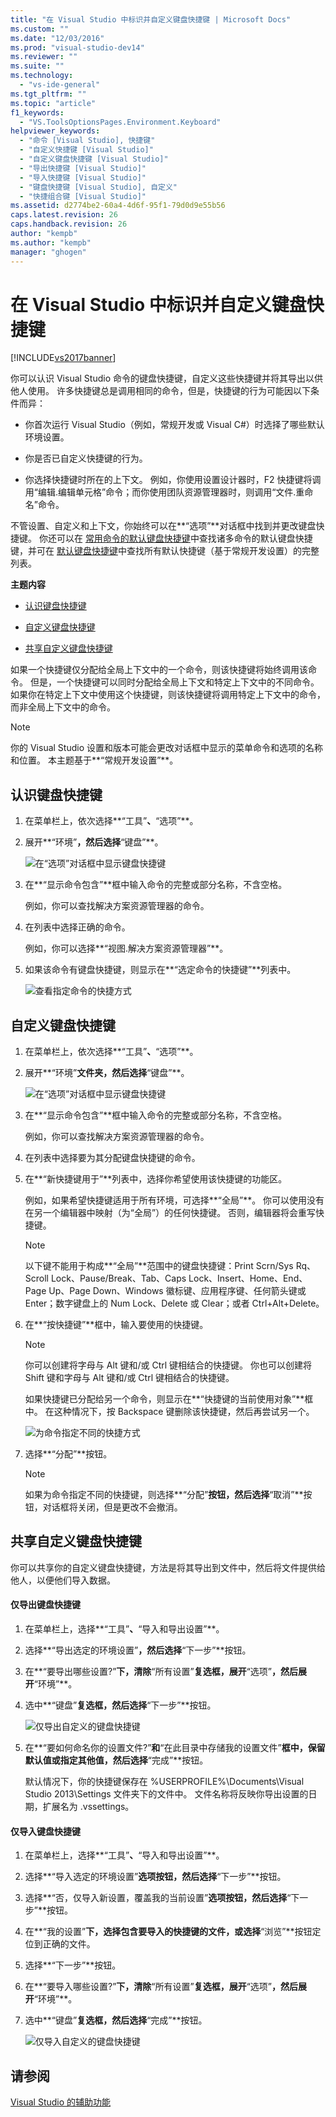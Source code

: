 ```yaml
---
title: "在 Visual Studio 中标识并自定义键盘快捷键 | Microsoft Docs"
ms.custom: ""
ms.date: "12/03/2016"
ms.prod: "visual-studio-dev14"
ms.reviewer: ""
ms.suite: ""
ms.technology: 
  - "vs-ide-general"
ms.tgt_pltfrm: ""
ms.topic: "article"
f1_keywords: 
  - "VS.ToolsOptionsPages.Environment.Keyboard"
helpviewer_keywords: 
  - "命令 [Visual Studio], 快捷键"
  - "自定义快捷键 [Visual Studio]"
  - "自定义键盘快捷键 [Visual Studio]"
  - "导出快捷键 [Visual Studio]"
  - "导入快捷键 [Visual Studio]"
  - "键盘快捷键 [Visual Studio], 自定义"
  - "快捷组合键 [Visual Studio]"
ms.assetid: d2774be2-60a4-4d6f-95f1-79d0d9e55b56
caps.latest.revision: 26
caps.handback.revision: 26
author: "kempb"
ms.author: "kempb"
manager: "ghogen"
---
```

# 在 Visual Studio 中标识并自定义键盘快捷键
[!INCLUDE[vs2017banner](../code-quality/includes/vs2017banner.md)]

你可以认识 Visual Studio 命令的键盘快捷键，自定义这些快捷键并将其导出以供他人使用。  许多快捷键总是调用相同的命令，但是，快捷键的行为可能因以下条件而异：  
  
-   你首次运行 Visual Studio（例如，常规开发或 Visual C\#）时选择了哪些默认环境设置。  
  
-   你是否已自定义快捷键的行为。  
  
-   你选择快捷键时所在的上下文。  例如，你使用设置设计器时，F2 快捷键将调用“编辑.编辑单元格”命令；而你使用团队资源管理器时，则调用“文件.重命名”命令。  
  
 不管设置、自定义和上下文，你始终可以在**“选项”**对话框中找到并更改键盘快捷键。  你还可以在 [常用命令的默认键盘快捷键](../ide/default-keyboard-shortcuts-for-frequently-used-commands-in-visual-studio.md)中查找诸多命令的默认键盘快捷键，并可在 [默认键盘快捷键](../ide/default-keyboard-shortcuts-in-visual-studio.md)中查找所有默认快捷键（基于常规开发设置）的完整列表。  
  
 **主题内容**  
  
-   [认识键盘快捷键](../ide/identifying-and-customizing-keyboard-shortcuts-in-visual-studio.md#bkmk_identify)  
  
-   [自定义键盘快捷键](../ide/identifying-and-customizing-keyboard-shortcuts-in-visual-studio.md#bkmk_assign)  
  
-   [共享自定义键盘快捷键](../ide/identifying-and-customizing-keyboard-shortcuts-in-visual-studio.md#bkmk_transfer)  
  
 如果一个快捷键仅分配给全局上下文中的一个命令，则该快捷键将始终调用该命令。  但是，一个快捷键可以同时分配给全局上下文和特定上下文中的不同命令。  如果你在特定上下文中使用这个快捷键，则该快捷键将调用特定上下文中的命令，而非全局上下文中的命令。  
  
> [!NOTE]
>  你的 Visual Studio 设置和版本可能会更改对话框中显示的菜单命令和选项的名称和位置。  本主题基于**“常规开发设置”**。  
  
##  <a name="bkmk_identify"></a> 认识键盘快捷键  
  
1.  在菜单栏上，依次选择**“工具”**、**“选项”**。  
  
2.  展开**“环境”**，然后选择**“键盘”**。  
  
     ![在“选项”对话框中显示键盘快捷键](../ide/media/optionskeyboard.png "OptionsKeyboard")  
  
3.  在**“显示命令包含”**框中输入命令的完整或部分名称，不含空格。  
  
     例如，你可以查找解决方案资源管理器的命令。  
  
4.  在列表中选择正确的命令。  
  
     例如，你可以选择**“视图.解决方案资源管理器”**。  
  
5.  如果该命令有键盘快捷键，则显示在**“选定命令的快捷键”**列表中。  
  
     ![查看指定命令的快捷方式](../ide/media/viewshortcut.png "ViewShortcut")  
  
##  <a name="bkmk_assign"></a> 自定义键盘快捷键  
  
1.  在菜单栏上，依次选择**“工具”**、**“选项”**。  
  
2.  展开**“环境”**文件夹，然后选择**“键盘”**。  
  
     ![在“选项”对话框中显示键盘快捷键](../ide/media/optionskeyboard.png "OptionsKeyboard")  
  
3.  在**“显示命令包含”**框中输入命令的完整或部分名称，不含空格。  
  
     例如，你可以查找解决方案资源管理器的命令。  
  
4.  在列表中选择要为其分配键盘快捷键的命令。  
  
5.  在**“新快捷键用于”**列表中，选择你希望使用该快捷键的功能区。  
  
     例如，如果希望快捷键适用于所有环境，可选择**“全局”**。  你可以使用没有在另一个编辑器中映射（为“全局”）的任何快捷键。  否则，编辑器将会重写快捷键。  
  
    > [!NOTE]
    >  以下键不能用于构成**“全局”**范围中的键盘快捷键：Print Scrn\/Sys Rq、Scroll Lock、Pause\/Break、Tab、Caps Lock、Insert、Home、End、Page Up、Page Down、Windows 徽标键、应用程序键、任何箭头键或 Enter；数字键盘上的 Num Lock、Delete 或 Clear；或者 Ctrl\+Alt\+Delete。  
  
6.  在**“按快捷键”**框中，输入要使用的快捷键。  
  
    > [!NOTE]
    >  你可以创建将字母与 Alt 键和\/或 Ctrl 键相结合的快捷键。  你也可以创建将 Shift 键和字母与 Alt 键和\/或 Ctrl 键相结合的快捷键。  
  
     如果快捷键已分配给另一个命令，则显示在**“快捷键的当前使用对象”**框中。  在这种情况下，按 Backspace 键删除该快捷键，然后再尝试另一个。  
  
     ![为命令指定不同的快捷方式](../ide/media/reassignshortcut.png "ReassignShortcut")  
  
7.  选择**“分配”**按钮。  
  
    > [!NOTE]
    >  如果为命令指定不同的快捷键，则选择**“分配”**按钮，然后选择**“取消”**按钮，对话框将关闭，但是更改不会撤消。  
  
##  <a name="bkmk_transfer"></a> 共享自定义键盘快捷键  
 你可以共享你的自定义键盘快捷键，方法是将其导出到文件中，然后将文件提供给他人，以便他们导入数据。  
  
#### 仅导出键盘快捷键  
  
1.  在菜单栏上，选择**“工具”**、**“导入和导出设置”**。  
  
2.  选择**“导出选定的环境设置”**，然后选择**“下一步”**按钮。  
  
3.  在**“要导出哪些设置?”**下，清除**“所有设置”**复选框，展开**“选项”**，然后展开**“环境”**。  
  
4.  选中**“键盘”**复选框，然后选择**“下一步”**按钮。  
  
     ![仅导出自定义的键盘快捷键](../ide/media/exportshortcuts.png "ExportShortcuts")  
  
5.  在**“要如何命名你的设置文件?”**和**“在此目录中存储我的设置文件”**框中，保留默认值或指定其他值，然后选择**“完成”**按钮。  
  
     默认情况下，你的快捷键保存在 %USERPROFILE%\\Documents\\Visual Studio 2013\\Settings 文件夹下的文件中。  文件名称将反映你导出设置的日期，扩展名为 .vssettings。  
  
#### 仅导入键盘快捷键  
  
1.  在菜单栏上，选择**“工具”**、**“导入和导出设置”**。  
  
2.  选择**“导入选定的环境设置”**选项按钮，然后选择**“下一步”**按钮。  
  
3.  选择**“否，仅导入新设置，覆盖我的当前设置”**选项按钮，然后选择**“下一步”**按钮。  
  
4.  在**“我的设置”**下，选择包含要导入的快捷键的文件，或选择**“浏览”**按钮定位到正确的文件。  
  
5.  选择**“下一步”**按钮。  
  
6.  在**“要导入哪些设置?”**下，清除**“所有设置”**复选框，展开**“选项”**，然后展开**“环境”**。  
  
7.  选中**“键盘”**复选框，然后选择**“完成”**按钮。  
  
     ![仅导入自定义的键盘快捷键](../ide/media/importshortcuts.png "ImportShortcuts")  
  
## 请参阅  
 [Visual Studio 的辅助功能](../ide/reference/accessibility-features-of-visual-studio.md)